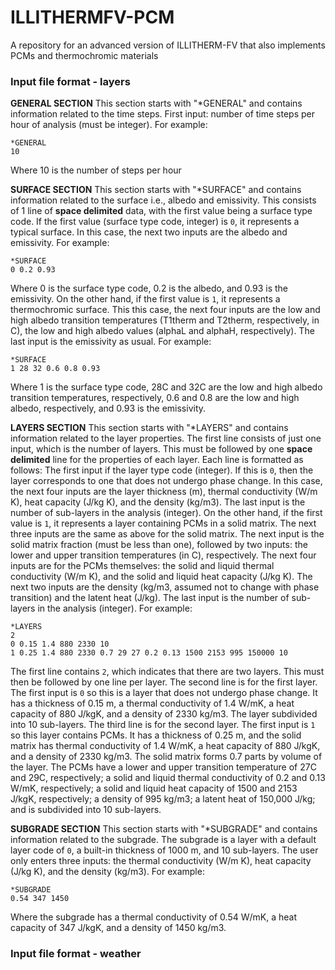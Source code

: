 # ILLITHERMFV-PCM
A repository for an advanced version of ILLITHERM-FV that also implements PCMs and thermochromic materials

### Input file format - layers
**GENERAL SECTION**
This section starts with "*GENERAL" and contains information related to the time steps.
First input: number of time steps per hour of analysis (must be integer). For example:
```
*GENERAL
10
```
Where 10 is the number of steps per hour

**SURFACE SECTION**
This section starts with "*SURFACE" and contains information related to the surface i.e., albedo and emissivity. This consists of 1 line of **space delimited** data, with the first value being a surface type code.
If the first value (surface type code, integer) is `0`, it represents a typical surface. In this case, the next two inputs are the albedo and emissivity. For example:
```
*SURFACE
0 0.2 0.93
```
Where 0 is the surface type code, 0.2 is the albedo, and 0.93 is the emissivity.
On the other hand, if the first value is `1`, it represents a thermochromic surface. This this case, the next four inputs are the low and high albedo transition temperatures (T1therm and T2therm, respectively, in C), the low and high albedo values (alphaL and alphaH, respectively). The last input is the emissivity as usual. For example:
```
*SURFACE
1 28 32 0.6 0.8 0.93
```
Where 1 is the surface type code, 28C and 32C are the low and high albedo transition temperatures, respectively, 0.6 and 0.8 are the low and high albedo, respectively, and 0.93 is the emissivity.

**LAYERS SECTION**
This section starts with "*LAYERS" and contains information related to the layer properties. The first line consists of just one input, which is the number of layers. This must be followed by one **space delimited** line for the properties of each layer. Each line is formatted as follows:
The first input if the layer type code (integer). If this is `0`, then the layer corresponds to one that does not undergo phase change. In this case, the next four inputs are the layer thickness (m), thermal conductivity (W/m K), heat capacity (J/kg K), and the density (kg/m3). The last input is the number of sub-layers in the analysis (integer).
On the other hand, if the first value is `1`, it represents a layer containing PCMs in a solid matrix. The next three inputs are the same as above for the solid matrix. The next input is the solid matrix fraction (must be less than one), followed by two inputs: the lower and upper transition temperatures (in C), respectively. The next four inputs are for the PCMs themselves: the solid and liquid thermal conductivity (W/m K), and the solid and liquid heat capacity (J/kg K). The next two inputs are the density (kg/m3, assumed not to change with phase transition) and the latent heat (J/kg). The last input is the number of sub-layers in the analysis (integer). For example:
```
*LAYERS
2
0 0.15 1.4 880 2330 10
1 0.25 1.4 880 2330 0.7 29 27 0.2 0.13 1500 2153 995 150000 10
```
The first line contains `2`, which indicates that there are two layers. This must then be followed by one line per layer.
The second line is for the first layer. The first input is `0` so this is a layer that does not undergo phase change. It has a thickness of 0.15 m, a thermal conductivity of 1.4 W/mK, a heat capacity of 880 J/kgK, and a density of 2330 kg/m3. The layer subdivided into 10 sub-layers.
The third line is for the second layer. The first input is `1` so this layer contains PCMs. It has a thickness of 0.25 m, and the solid matrix has  thermal conductivity of 1.4 W/mK, a heat capacity of 880 J/kgK, and a density of 2330 kg/m3. The solid matrix forms 0.7 parts by volume of the layer. The PCMs have a lower and upper transition temperature of 27C and 29C, respectively; a solid and liquid thermal conductivity of 0.2 and 0.13 W/mK, respectively; a solid and liquid heat capacity of 1500 and 2153 J/kgK, respectively; a density of 995 kg/m3; a latent heat of 150,000 J/kg; and is subdivided into 10 sub-layers.

**SUBGRADE SECTION**
This section starts with "*SUBGRADE" and contains information related to the subgrade. The subgrade is a layer with a default layer code of `0`, a built-in thickness of 1000 m, and 10 sub-layers. The user only enters three inputs: the thermal conductivity (W/m K), heat capacity (J/kg K), and the density (kg/m3). For example:
```
*SUBGRADE
0.54 347 1450
```
Where the subgrade has a thermal conductivity of 0.54 W/mK, a heat capacity of 347 J/kgK, and a density of 1450 kg/m3.

### Input file format - weather